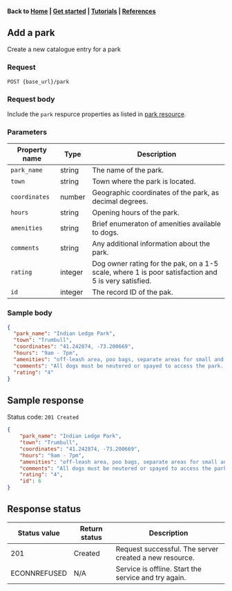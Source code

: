 #### Back to [Home](index.md) | [Get started](index.md#get-started) | [Tutorials](index.md#tutorials) | [References](index.md#reference)

## Add a park 
Create a new catalogue entry for a park

### Request
```
POST {base_url}/park
```

### Request body
Include  the `park` respurce properties as listed in [park resource](park-ref.md).

### Parameters    

| Property name   | Type   | Description   | 
|---|---|---|
| `park_name`  | string   | The name of the park.  |
| `town`  | string   | Town where the park is located.  |   
| `coordinates`  | number  | Geographic coordinates of the park, as decimal degrees. |   
| `hours`  | string   | Opening hours of the park.  |   
| `amenities`  | string  | Brief enumeraton of amenities available to dogs.  |  
| `comments`  | string   | Any additional information about the park.  |   
| `rating`  | integer  | Dog owner rating for the pak, on a 1-5 scale, where 1 is poor satisfaction and 5 is very satisfied.  |   
| `id`   | integer  | The record ID of the pak.  | 

### Sample body

```json
{
  "park_name": "Indian Ledge Park",
  "town": "Trumbull",
  "coordinates": "41.242874, -73.200669",
  "hours": "9am - 7pm",
  "amenities": "off-leash area, poo bags, separate areas for small and large dogs",
  "comments": "All dogs must be neutered or spayed to access the park. A Trumbull resident sticker is required for parking.",
  "rating": "4"
}
```

## Sample response
Status code: `201 Created`

```json
{
    "park_name": "Indian Ledge Park",
    "town": "Trumbull",
    "coordinates": "41.242874, -73.200669",
    "hours": "9am - 7pm",
    "amenities": "off-leash area, poo bags, separate areas for small and large dogs",
    "comments": "All dogs must be neutered or spayed to access the park. A Trumbull resident sticker is required for parking.",
    "rating": "4",
    "id": 6
}
```
## Response status

| Status value   | Return status  | Description   |    
|---|---|---|
| 201  | Created  | Request successful. The server created a new resource.  |  
| ECONNREFUSED | N/A | Service is offline. Start the service and try again.| 
